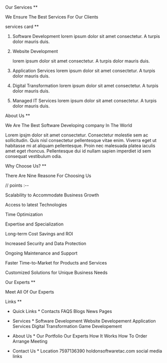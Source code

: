 Our Services **

We Ensure The Best Services For Our Clients

services card ** 

1. Software Development 
	lorem ipsum dolor sit amet consectetur. A turpis dolor mauris duis.

2. Website Development 

	lorem ipsum dolor sit amet consectetur. A turpis dolor mauris duis.

3. Application Services
	lorem ipsum dolor sit amet consectetur. A turpis dolor mauris duis.

4. Digital Transformation
	lorem ipsum dolor sit amet consectetur. A turpis dolor mauris duis.

5. Managed IT Services
	lorem ipsum dolor sit amet consectetur. A turpis dolor mauris duis.


About Us **

We Are The Best Software Developing company In The World

Lorem ipsjm dolor sit amet consectetur. Consectetur molestie sem ac sollicitudin. Quis nisl consectetur pellentesque vitae enim. Viverra eget ut habitasse mi at aliquam pellentesque. Proin nec malesuada platea iaculis amet eget rhoncus. Pellentesque dui id nullam sapien imperdiet id sem consequat vestibulum odia.

Why Choose Us? **

There Are Nine Reasone For Choosing Us

// points :--

Scalability to Accommodate Business Growth

Access to latest Technologies

Time Optimization

Expertise and Specialization

Long-term Cost Savings and ROI

Increased Security and Data Protection

Ongoing Maintenance and Support

Faster Time-to-Market for Products and Services

Customized Solutions for Unique Business Needs


Our Experts **

Meet All Of Our Experts


Links **
* Quick Links *
Contacts
FAQS
Blogs
News
Pages

* Services *
Software Development
Website Developement
Application Services
Digital Transformation
Game Developement

* About Us *
Our Portfolio
Our Experts
How It Works
How To Order
Arrange Meeting

* Contact Us *
Location
7597136390
holdonsoftwaretac.com
social media links
